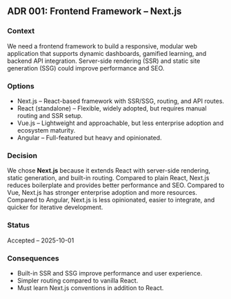 ## ADR 001: Frontend Framework – Next.js

### Context
We need a frontend framework to build a responsive, modular web application that supports dynamic dashboards, gamified learning, and backend API integration. Server-side rendering (SSR) and static site generation (SSG) could improve performance and SEO.  

### Options
- Next.js – React-based framework with SSR/SSG, routing, and API routes.  
- React (standalone) – Flexible, widely adopted, but requires manual routing and SSR setup.  
- Vue.js – Lightweight and approachable, but less enterprise adoption and ecosystem maturity.  
- Angular – Full-featured but heavy and opinionated.  

### Decision
We chose **Next.js** because it extends React with server-side rendering, static generation, and built-in routing. 
Compared to plain React, Next.js reduces boilerplate and provides better performance and SEO. Compared to Vue, Next.js has stronger enterprise adoption and more resources.
Compared to Angular, Next.js is less opinionated, easier to integrate, and quicker for iterative development.  

### Status
Accepted – 2025-10-01  

### Consequences
- Built-in SSR and SSG improve performance and user experience.  
- Simpler routing compared to vanilla React.  
- Must learn Next.js conventions in addition to React.  
